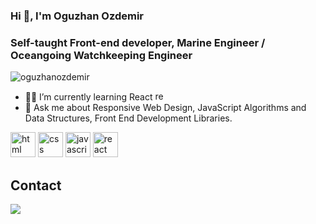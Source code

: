 ### Hi 👋, I'm Oguzhan Ozdemir
### Self-taught Front-end developer, Marine Engineer / Oceangoing Watchkeeping Engineer

<p align="left"> <img src="https://komarev.com/ghpvc/?username=oguzhanozdemir" alt="oguzhanozdemir" /> </p>

- 👨‍💻 I’m currently learning React <img src="https://cdn.worldvectorlogo.com/logos/react-2.svg" alt="react" width="15" height="15"/>
- 💬 Ask me about Responsive Web Design, JavaScript Algorithms and Data Structures, Front End Development Libraries.

<p align="left"> 
   <img src="https://cdn.worldvectorlogo.com/logos/html-1.svg" alt="html" width="40" height="40"/>
   <img src="https://cdn.worldvectorlogo.com/logos/css-3.svg" alt="css" width="40" height="40"/>
   <img src="https://cdn.worldvectorlogo.com/logos/javascript-1.svg" alt="javascript" width="40" height="40"/>
   <img src="https://cdn.worldvectorlogo.com/logos/react-2.svg" alt="react" width="40" height="40"/>
</p>

##  Contact
[![](https://img.shields.io/badge/linkedin-%2312100E.svg?&style=for-the-badge&logo=linkedin&logoColor=white)](https://www.linkedin.com/in/0zdemir0guzhan/)